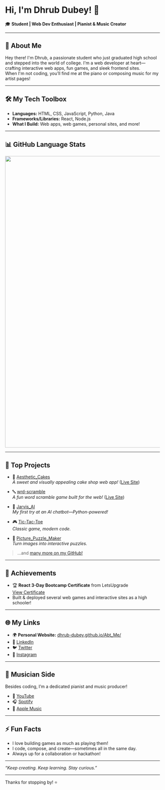 # Hi, I'm Dhrub Dubey! 👋

🎓 **Student | Web Dev Enthusiast | Pianist & Music Creator**

---

## 🚀 About Me

Hey there! I'm Dhrub, a passionate student who just graduated high school and stepped into the world of college. I'm a web developer at heart—crafting interactive web apps, fun games, and sleek frontend sites.  
When I'm not coding, you’ll find me at the piano or composing music for my artist pages!

---

## 🛠️ My Tech Toolbox

- **Languages:** HTML, CSS, JavaScript, Python, Java
- **Frameworks/Libraries:** React, Node.js
- **What I Build:** Web apps, web games, personal sites, and more!

---

## 📊 GitHub Language Stats

<img src="https://github-readme-stats.vercel.app/api/top-langs/?username=dhrub-dubey&layout=compact&theme=github_dark&langs_count=12" width="950"/>

---

## 🌟 Top Projects

- 🎂 [Aesthetic_Cakes](https://github.com/dhrub-dubey/Aesthetic_Cakes)  
  *A sweet and visually appealing cake shop web app!* ([Live Site](https://dhrub-dubey.github.io/Aesthetic_Cakes/))

- 🔤 [wrd-scramble](https://github.com/dhrub-dubey/wrd-scramble)  
  *A fun word scramble game built for the web!* ([Live Site](https://dhrub-dubey.github.io/wrd-scramble/))

- 🤖 [Jarvis_AI](https://github.com/dhrub-dubey/Jarvis_AI)  
  *My first try at an AI chatbot—Python-powered!*

- 🎮 [Tic-Tac-Toe](https://github.com/dhrub-dubey/Tic-Tac-Toe)  
  *Classic game, modern code.*

- 🧩 [Picture_Puzzle_Maker](https://github.com/dhrub-dubey/Picture_Puzzle_Maker)  
  *Turn images into interactive puzzles.*

> ...and [many more on my GitHub!](https://github.com/dhrub-dubey?tab=repositories)

---

## 🏅 Achievements

- 🏆 **React 3-Day Bootcamp Certificate** from LetsUpgrade  
  [View Certificate](https://verify.letsupgrade.in/certificate/LUERJSJUN125944)
- Built & deployed several web games and interactive sites as a high schooler!

---

## 🌐 My Links

- 🌍 **Personal Website:** [dhrub-dubey.github.io/Abt_Me/](https://dhrub-dubey.github.io/Abt_Me/)
- 💼 [LinkedIn](https://www.linkedin.com/in/dhrub-dubey-3b1860214/)
- 🐦 [Twitter](https://x.com/DhrubDubey4)
- 📸 [Instagram](https://www.instagram.com/dhru_bdubey/)

---

## 🎹 Musician Side

Besides coding, I’m a dedicated pianist and music producer!
- 🎵 [YouTube](https://www.youtube.com/@dhrubakawatson)
- 🎧 [Spotify](https://artists.spotify.com/c/artist/1R8LHTbeizJIbTB0ICp7I6/profile/overview)
- 🍏 [Apple Music](https://music.apple.com/gb/artist/watsons-lighted-keys/1803208420)

---

## ⚡ Fun Facts

- I love building games as much as playing them!
- I code, compose, and create—sometimes all in the same day.
- Always up for a collaboration or hackathon!

---

_“Keep creating. Keep learning. Stay curious.”_

---

Thanks for stopping by! ⭐  
